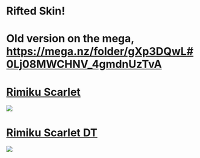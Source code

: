 # Rifted Skin! 
# Old version on the mega, https://mega.nz/folder/gXp3DQwL#0Lj08MWCHNV_4gmdnUzTvA

# [Rimiku Scarlet](https://rifted.s-ul.eu/MGs0Ezi3)
![](https://osu.ppy.sh/ss/17200959/2617)

# [Rimiku Scarlet DT](https://rifted.s-ul.eu/FLNdJgGx)
![](https://osu.ppy.sh/ss/17200967/a31b)

